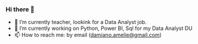 ### Hi there 👋

- 🔭 I’m currently teacher, lookink for a Data Analyst job.
- 🌱 I’m currently working on Python, Power BI, Sql for my Data Analyst DU
- 📫 How to reach me: by email (damiano.amelie@gmail.com)
